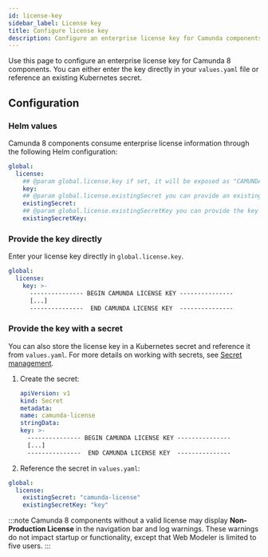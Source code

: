 ```yaml
---
id: license-key
sidebar_label: License key
title: Configure license key
description: Configure an enterprise license key for Camunda components using Helm.
---
```


Use this page to configure an enterprise license key for Camunda 8 components. You can either enter the key directly in your `values.yaml` file or reference an existing Kubernetes secret.

## Configuration

### Helm values

Camunda 8 components consume enterprise license information through the following Helm configuration:

```yaml
global:
  license:
    ## @param global.license.key if set, it will be exposed as "CAMUNDA_LICENSE_KEY" in all components, consumable as ENV_VAR.
    key:
    ## @param global.license.existingSecret you can provide an existing secret name for Camunda license secret.
    existingSecret:
    ## @param global.license.existingSecretKey you can provide the key within the existing secret object for Camunda license key.
    existingSecretKey:
```

### Provide the key directly

Enter your license key directly in `global.license.key`.

```yaml
global:
  license:
    key: >-
      --------------- BEGIN CAMUNDA LICENSE KEY ---------------
      [...]
      ---------------  END CAMUNDA LICENSE KEY  ---------------
```

### Provide the key with a secret

You can also store the license key in a Kubernetes secret and reference it from `values.yaml`.
For more details on working with secrets, see [Secret management](/self-managed/installation-methods/helm/configure/secret-management.md).

1. Create the secret:

   ```yaml
   apiVersion: v1
   kind: Secret
   metadata:
   name: camunda-license
   stringData:
   key: >-
     --------------- BEGIN CAMUNDA LICENSE KEY ---------------
     [...]
     ---------------  END CAMUNDA LICENSE KEY  ---------------
   ```

2. Reference the secret in `values.yaml`:

```yaml
global:
  license:
    existingSecret: "camunda-license"
    existingSecretKey: "key"
```

:::note
Camunda 8 components without a valid license may display **Non-Production License** in the navigation bar and log warnings. These warnings do not impact startup or functionality, except that Web Modeler is limited to five users.
:::
